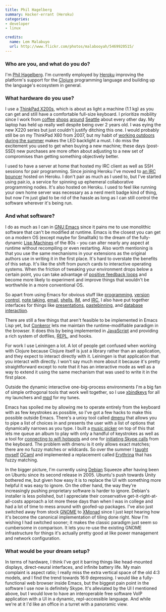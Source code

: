 ```yaml
---
title: Phil Hagelberg
summary: Hacker-errant (Heroku)
categories:
- developer
- linux

credits:
  name: Lem Malabuyo
  url: http://www.flickr.com/photos/malabooyah/5469920515/
---
```


### Who are you, and what do you do?

I'm [Phil Hagelberg](http://technomancy.us/colophon "Phil's colophon."). I'm currently employed by [Heroku][] improving the platform's support for the [Clojure][] programming language and building up the language's ecosystem in general.

### What hardware do you use?

I use a [ThinkPad X200s][thinkpad-x200], which is about as light a machine (1.1 kg) as you can get and still have a comfortable full-size keyboard. I prioritize mobility since I work from [coffee](http://zokacoffee.com/ "A coffee shop in Seattle that Phil works out of.") [shops](http://neptunecoffee.com/ "A coffee shop in Seattle that Phil works out of.") [around](http://trabantcoffee.com/ "A coffee shop in Seattle that Phil works out of.") [Seattle](http://www.milsteadandco.com/ "A coffee shop in Seattle that Phil works out of.") about every other day. My laptop has held up really well despite being over 2 years old. I was eying the new X220 series but just couldn't justify ditching this one. I would probably still be on my ThinkPad X60 from 2007, but my habit of [working outdoors during the summer](http://www.flickr.com/photos/technomancy/tags/remoteoffice "Phil's photos of his remote office.") makes the LED backlight a must. I do miss the excitement you used to get when buying a new machine; these days (post-SSD) new purchases are more often about adjusting to a new set of compromises than getting something objectively better.

I used to have a server at home that hosted my IRC client as well as SSH sessions for pair programming. Since joining Heroku I've moved to [an IRC bouncer][znc] hosted on Heroku. I don't pair as much as I used to, but I've started using pair.io, a service for spinning up ephemeral collaborative programming nodes. It's also hosted on Heroku. I used to feel like running your own home server was necessary as a nerd merit badge kind of thing, but now I'm just glad to be rid of the hassle as long as I can still control the software wherever it's being run.

### And what software?

I do as much as I can in [GNU Emacs][emacs] since it pains me to use monolithic software that can't be modified at runtime. Emacs is the closest you can get on a modern OS (except maybe for Smalltalk) to the dream of the fully-dynamic [Lisp Machines](http://en.wikipedia.org/wiki/Lisp_machine "A Wikipedia entry for Lisp Machines.") of the 80s - you can alter nearly any aspect at runtime without recompiling or even restarting. Also worth mentioning is that you use the same mechanisms in your extensions as the original authors use in writing it in the first place. It's hard to overstate the benefits of this setup. It's like the shift from punch cards to interactive operating systems. When the friction of tweaking your environment drops below a certain point, you can take advantage of [positive feedback loops](http://en.wikipedia.org/wiki/Cybernetics "The Wikipedia entry for Cybernetics.") and become more likely to experiment and improve things that wouldn't be worthwhile in a more conventional OS.

So apart from using Emacs for obvious stuff like [programming][swank-clojure], [version control][magit], [note taking][org-mode], [email][gnus], [shells][eshell], [IM][elim], and [IRC][erc], I also have put together interfaces for things like [presentations][epresent], [pastebinning][scpaste], and [database interaction][relax.el].

There are still a few things that aren't feasible to be implemented in Emacs Lisp yet, but [Conkeror][] lets me maintain the runtime-modifiable paradigm in the browser. It does this by being implemented in [JavaScript][] and providing a rich system of dotfiles, [REPL](http://en.wikipedia.org/wiki/Read%E2%80%93eval%E2%80%93print_loop "A Wikipedia entry for Read--eval--print loop."), and hooks.

For work I use Leiningen a lot. A lot of people get confused when working with Clojure because Clojure itself is just a library rather than an application, and they expect to interact directly with it. Leiningen is that application that you interact with directly. I won't say much more about it because it's pretty straightforward except to note that it has an interactive mode as well as a way to extend it using the same mechanism that was used to write it in the first place.

Outside the dynamic interactive one-big-process environments I'm a big fan of simple orthogonal tools that work well together, so I use [xbindkeys][] for all my launchers and [mpd][] for my tunes.

Emacs has spoiled me by allowing me to operate entirely from the keyboard with as few keystrokes as possible, so I've got a few hacks to make this possible outside Emacs. There's a unixy tool called [dmenu][] that allows you to pipe a list of choices in and presents the user with a list of options that dynamically narrows as you type. I built a [music picker](https://github.com/technomancy/dotfiles/blob/master/bin/music-choose "Phil's music picker script.") on top of this that lets me queue an album to play with only a handful of keystrokes as well as a tool for [connecting to wifi hotspots](https://github.com/technomancy/dotfiles/blob/master/bin/ery-net "Phil's script for connecting to wireless hotspots.") and one for [initiating Skype calls](https://github.com/technomancy/dotfiles/blob/master/bin/skyyy "Phil's script for starting Skype calls.") from the keyboard. The problem with dmenu is it only allows exact matches; there are no fuzzy matches or wildcards. So over the summer I [taught myself](http://technomancy.us/152 "Phil's post on his OCaml experience.") [OCaml][] and implemented a replacement called [Erythrina][] that has fuzzy matching.

In the bigger picture, I'm currently using [Debian][] Squeeze after having been on Ubuntu since its second release in 2005. Ubuntu's push towards Unity bothered me, but given how easy it is to replace the UI with something more helpful it was easy to ignore. On the other hand, the way they're increasingly pushing proprietary software is harder to ignore. Debian's installer is less polished, but I appreciate their conservative get-it-right-at-all-costs approach a lot more these days than when I was in college and had a lot of time to mess around with goofed-up packages. I've also just switched away from stock [GNOME][] to [XMonad][] since I just kept hearing how it's become the canonical implementation of tiling done right. Now I'm wishing I had switched sooner; it makes the classic paradigm just seem so cumbersome in comparison. It lets you re-use the existing GNOME infrastructure for things it's actually pretty good at like power management and network configuration.

### What would be your dream setup?

In terms of hardware, I think I've got it barring things like head-mounted displays, direct-neural interfaces, and infinite battery life. My main complaint is aspect ratio; I really miss the extra vertical space of the old 4:3 models, and I find the trend towards 16:9 depressing. I would like a fully-functional web browser inside Emacs, but the biggest pain point in the software I use now is definitely Skype. It's alleviated by the UI I mentioned above, but I would love to have an interoperable free software VoIP application with a UI in a dynamic, repl-accessible language. And while we're at it I'd like an office in a turret with a panoramic view.

[thinkpad-x200]: http://shop.lenovo.com/us/notebooks/thinkpad/x-series/x200 "A 12.1 inch PC laptop."
[clojure]: https://en.wikipedia.org/wiki/Clojure "A dynamic programming language using the Java Virtual Machine."
[conkeror]: http://conkeror.org/ "A keyboard-driven web browser."
[debian]: https://www.debian.org/ "A Linux distribution."
[dmenu]: https://tools.suckless.org/dmenu/ "A dynamic menu for X11."
[elim]: http://savannah.nongnu.org/projects/elim "An IM daemon for Emacs."
[emacs]: http://www.gnu.org/software/emacs/ "A free open-source text editor."
[epresent]: https://github.com/technomancy/epresent "A presentation system for Emacs."
[erc]: https://www.emacswiki.org/emacs/ERC "An IRC client for Emacs."
[erythrina]: https://github.com/technomancy/erythrina "A tool for allowing quick selection from a list of options."
[eshell]: http://www.gnu.org/software/emacs/manual/html_node/eshell/ "A shell for emacs."
[gnome]: https://www.gnome.org/ "A desktop system for *nix operating systems."
[gnus]: http://www.gnus.org/ "A mail and news reader for Emacs."
[heroku]: https://www.heroku.com/ "A service for running and deploying Ruby, Node.js, Clojure, Java, Python, and Scala apps."
[javascript]: https://en.wikipedia.org/wiki/JavaScript "An interpreted scripting language."
[magit]: https://github.com/magit/magit "A git mode for Emacs."
[mpd]: http://mpd.wikia.com/wiki/Music_Player_Daemon_Wiki "A music playing server."
[ocaml]: http://caml.inria.fr/ocaml/index.en.html "An object-oriented version of the Caml programming language."
[org-mode]: https://orgmode.org/ "An Emacs mode for notes and to-do items."
[relax.el]: https://github.com/technomancy/relax.el "An Emacs interface for CouchDB."
[scpaste]: https://github.com/technomancy/scpaste "An Emacs interface for pasting text over SSH."
[swank-clojure]: https://github.com/technomancy/swank-clojure/ "A server for connecting SLIME to Clojure projects."
[xbindkeys]: http://www.nongnu.org/xbindkeys/xbindkeys.html "A keyboard/mouse launcher tool for X11."
[xmonad]: https://xmonad.org/ "A tiling window manager for X11."
[znc]: https://wiki.znc.in/ZNC "An IRC bouncer."
